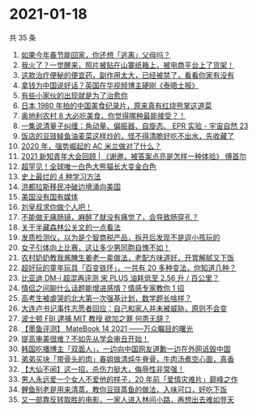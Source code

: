 # 2021-01-18

共 35 条

<!-- BEGIN ZHIHUVIDEO -->
<!-- 最后更新时间 Mon Jan 18 2021 16:32:03 GMT+0800 (CST) -->
1. [如果今年春节能回家，你还想「逃离」父母吗？](https://www.zhihu.com/zvideo/1333160561942081536)
1. [我火了？一觉醒来，照片被贴在山寨纸箱上，被电商平台上了货架！](https://www.zhihu.com/zvideo/1334164819482677248)
1. [这款治疗便秘的便宜药，副作用太大，已经被禁了，看看你家有没有](https://www.zhihu.com/zvideo/1334467446452191232)
1. [拿钱为中国说好话？英国在华视频博主硬刚《泰晤士报》](https://www.zhihu.com/zvideo/1334462396023140352)
1. [有些小家伙的出现就是为了治愈你](https://www.zhihu.com/zvideo/1334155167780601856)
1. [日本 1980 年拍的中国美食纪录片，原来真有红烧熊掌这道菜](https://www.zhihu.com/zvideo/1333459574255472640)
1. [奥地利农村 8 大必吃美食，你觉得哪种最能接受？！](https://www.zhihu.com/zvideo/1334406186289139712)
1. [一集说清量子纠缠：角动量、偏振器、自旋态、 EPR 实验 - 宇宙自然 23](https://www.zhihu.com/zvideo/1334417058515992576)
1. [饭店的豆豉鲮鱼油麦菜这样炒的，怪不得清脆好吃不出水，先收藏了](https://www.zhihu.com/zvideo/1334455957477556224)
1. [2020 年，强势崛起的 AC 米兰做对了什么？](https://www.zhihu.com/zvideo/1334103520325697536)
1. [2021 新知青年大会回顾 | 《谢邀，被答案点亮是怎样一种体验》 傅首尔](https://www.zhihu.com/zvideo/1332759877870182400)
1. [超罕见！全球唯一白色大熊猫长大变金白色](https://www.zhihu.com/zvideo/1334445750248157184)
1. [史上最烂的 4 种学习方法](https://www.zhihu.com/zvideo/1332369413563953152)
1. [洪都拉斯移民冲破边境涌向美国](https://www.zhihu.com/zvideo/1334438977483464704)
1. [美国没有国有媒体](https://www.zhihu.com/zvideo/1334489329649848320)
1. [刘皇叔求你做个人吧！](https://www.zhihu.com/zvideo/1334150257291161600)
1. [不能做无痛肠镜，麻醉了就没有痛觉了，会导致肠穿孔？](https://www.zhihu.com/zvideo/1333732507514834944)
1. [关于半藏森林公关文的一点看法](https://www.zhihu.com/zvideo/1334268506016157696)
1. [发质检测仪，以为是个智商税产品，拆开后发现不是逗小孩玩的](https://www.zhihu.com/zvideo/1334277059439042560)
1. [女子引体向上比赛，这让多少男同胞自愧不如！](https://www.zhihu.com/zvideo/1334081343438106624)
1. [农村奶奶教我酱腌生姜老一辈做法，老配方味道好，开胃解腻又下饭](https://www.zhihu.com/zvideo/1334085015316422656)
1. [超好玩的童年玩具「百变铁环」，一共有 20 多种变法，你知道几种？](https://www.zhihu.com/zvideo/1334121846581723136)
1. [比亚迪 DM-i 超混再评测 宋 PLUS 油耗低至 2.56 升 / 百公里？](https://www.zhihu.com/zvideo/1334235029539872768)
1. [情侣之间聊什么话题能增进感情？情感专家教你 1 招](https://www.zhihu.com/zvideo/1334185544520474624)
1. [高考生被虐哭的北大第一次强基计划，数学题长啥样？](https://www.zhihu.com/zvideo/1334185972007804928)
1. [大连卢书记事件志愿者回应：自己和家人并未被威胁，原则不会变](https://www.zhihu.com/zvideo/1333495227831840768)
1. [波士顿 FBI 逮捕 MIT 教授 欲加之罪 何患无辞？](https://www.zhihu.com/zvideo/1334116263400869888)
1. [【墨鱼评测】 MateBook 14 2021 ——万众瞩目的曙光](https://www.zhihu.com/zvideo/1334189691793657856)
1. [提高审美很难？不如先从学会审丑开始！](https://www.zhihu.com/zvideo/1333493660277309440)
1. [韩国吃播博主「双面人」，一边向中国网友道歉一边在外网诋毁中国](https://www.zhihu.com/zvideo/1334160806926340096)
1. [弟弟买块「带骨头的肉」春姐做清炖牛脊骨，牛肉汤煮空心面，真香](https://www.zhihu.com/zvideo/1334062251272024064)
1. [【大仙不闹】这一招，杀伤力挺大，侮辱性非常强！](https://www.zhihu.com/zvideo/1333737230171340800)
1. [男人永远爱一个女人不爱他的样子，20 年前「爱情灾难片」巅峰之作](https://www.zhihu.com/zvideo/1332616900527390720)
1. [鲤鱼别老是用来清蒸，教你豆豉蒸鱼的做法，入味可口，好吃下饭](https://www.zhihu.com/zvideo/1334210361353142272)
1. [又一部靠反转取胜的电影，一家人进入林间小路，再想出去难如登天](https://www.zhihu.com/zvideo/1334124604781072384)
<!-- END ZHIHUVIDEO -->
